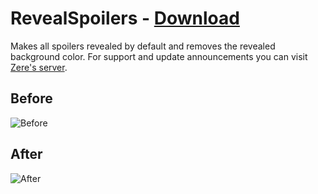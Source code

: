# RevealSpoilers - [Download](https://betterdiscord.net/ghdl?url=https://raw.githubusercontent.com/rauenzi/BetterDiscordAddons/master/Plugins/RevealSpoilers/RevealSpoilers.plugin.js)

Makes all spoilers revealed by default and removes the revealed background color. For support and update announcements you can visit [Zere's server](https://bit.ly/ZeresServer).

## Before

![Before](https://i.imgur.com/SIin9kk.png)

## After

![After](https://i.imgur.com/ebNLMYh.png)


